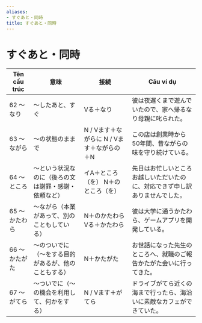 ```yaml
---
aliases:
- すぐあと・同時
title: すぐあと・同時
---
```

# すぐあと・同時

| Tên cấu trúc | 意味 | 接続 | Câu ví dụ |
|---|---|---|---|
| 62 ～なり | ～したあと、すぐ | Vる＋なり | 彼は夜遅くまで遊んでいたので、家へ帰るなり母親に叱られた。 |
| 63 〜ながら | ～の状態のままで | N / Vます＋ながらに N / Vます＋ながらの＋N | この店は創業時から50年間、昔ながらの味を守り続けている。 |
| 64 ～ところ | ～という状況なのに（後ろの文は謝罪・感謝・依頼など） | イA＋ところ（を） N＋のところ（を） | 先日はお忙しいところお越しいただいたのに、対応できず申し訳ありませんでした。 |
| 65 〜かたわら | ～ながら（本業があって、別のこともしている） | N＋のかたわら Vる＋かたわら | 彼は大学に通うかたわら、ゲームアプリを開発している。 |
| 66 〜かたがた | ～のついでに（〜をする目的があるが、他のこともする） | N＋かたがた | お世話になった先生のところへ、就職のご報告かたがた会いに行ってきた。 |
| 67 〜がてら | ～ついでに（〜の機会を利用して、何かをする） | N / Vます＋がてら | ドライブがてら近くの海まで行ったら、海沿いに素敵なカフェができていた。 |